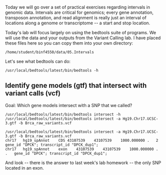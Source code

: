 Today we will go over a set of practical exercises regarding intervals in genomic data. Intervals are critical for genomics; every gene annotation, transposon annotation, and read alignment is really just an interval of locations along a genome or transcriptome -- a start and stop location. 

Today's lab will focus largely on using the bedtools suite of programs. We will use the data and your outputs from the Variant Calling lab. I have placed these files here so you can copy them into your own directory:
    
    /home/student/binf4550/data/05.Intervals

Let's see what bedtools can do:

    /usr/local/bedtools/latest/bin/bedtools -h

## Identify gene models (gtf) that intersect with variant calls (vcf)

Goal: Which gene models intersect with a SNP that we called?

    /usr/local/bedtools/latest/bin/bedtools intersect -h
    /usr/local/bedtools/latest/bin/bedtools intersect -a Hg19.Chr17.UCSC-3.gtf -b Brca_raw_variants.vcf

    /usr/local/bedtools/latest/bin/bedtools intersect -a Hg19.Chr17.UCSC-3.gtf -b Brca_raw_variants.vcf
    chr17	hg19_spAnnot	CDS	43107539	43107539	1000.000000	.	2	gene_id "DPCK"; transcript_id "DPCK_dup1";
    chr17	hg19_spAnnot	exon	43107539	43107539	1000.000000	.	.	gene_id "DPCK"; transcript_id "DPCK_dup1";

And look -- there is the answer to last week's lab homework -- the only SNP located in an exon.